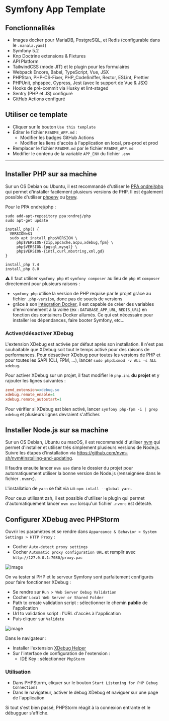 # Symfony App Template

## Fonctionnalités

- Images docker pour MariaDB, PostgreSQL, et Redis (configurable dans le `.manala.yaml`)
- Symfony 5.2
- Knp Doctrine extensions & Fixtures
- API Platform
- TailwindCSS (mode JIT) et le plugin pour les formulaires
- Webpack Encore, Babel, TypeScript, Vue, JSX
- PHPStan, PHP-CS-Fixer, PHP_CodeSniffer, Rector, ESLint, Prettier
- PHPUnit, phpspec, Cypress, Jest (avec le support de Vue & JSX)
- Hooks de pré-commit via Husky et lint-staged
- Sentry (PHP et JS) configuré
- GitHub Actions configuré

## Utiliser ce template

- Cliquer sur le bouton `Use this template`
- Éditer le fichier `README_APP.md` :
  - Modifier les badges GitHub Actions
  - Modifier les liens d'accès à l'application en local, pre-prod et prod
- Remplacer le fichier `README.md` par le fichier `README_APP.md`
- Modifier le contenu de la variable `APP_ENV` du fichier `.env`

---

## Installer PHP sur sa machine

Sur un OS Debian ou Ubuntu, il est recommandé d'utiliser le [PPA ondrej/php](https://launchpad.net/~ondrej/+archive/ubuntu/php/)
qui permet d'installer facilement plusieurs versions de PHP. Il est également possible d'utiliser [phpenv](https://github.com/phpenv/phpenv-installer) ou [brew](https://formulae.brew.sh/formula/php).

Pour le PPA ondrej/php :

```shell
sudo add-apt-repository ppa:ondrej/php
sudo apt-get update

install_php() {
  VERSION=$1
  sudo apt install php$VERSION \
     php$VERSION-{zip,opcache,acpu,xdebug,fpm} \
     php$VERSION-{pgsql,mysql} \
     php$VERSION-{intl,curl,mbstring,xml,gd}
}

install_php 7.4
install_php 8.0
```

:warning: Il faut utiliser `symfony php` et `symfony composer` au lieu de `php` et `composer` directement pour plusieurs raisons :

- `symfony php` utilise la version de PHP requise par le projet grâce au fichier `.php-version`, donc pas de soucis de versions
- grâce à son [intégration Docker](https://symfony.com/doc/current/setup/symfony_server.html#docker-integration), il est capable
  de créer des variables d'environnement à la volée (ex : `DATABASE_APP_URL`, `REDIS_URL`) en fonction des containers Docker allumés.
  Ce qui est nécessaire pour installer les dépendances, faire booter Symfony, etc...

### Activer/désactiver XDebug

L'extension XDebug est activée par défaut après son installation. Il n'est pas souhaitable que XDebug soit tout le temps activé pour des raisons de performances.
Pour désactiver XDebug pour toutes les versions de PHP et pour toutes les SAPI (CLI, FPM, ...), lancer `sudo phpdismod -v ALL -s ALL xdebug`.

Pour activer XDebug sur un projet, il faut modifier le `php.ini` **du projet** et y rajouter les lignes suivantes :

```ini
zend_extension=xdebug.so
xdebug.remote_enable=1
xdebug.remote_autostart=1
```

Pour vérifier si XDebug est bien activé, lancer `symfony php-fpm -i | grep xdebug` et plusieurs lignes devraient s'afficher.

## Installer Node.js sur sa machine

Sur un OS Debian, Ubuntu ou macOS, il est recommandé d'utiliser [nvm](https://github.com/nvm-sh/nvm) qui permet d'installer et utiliser
très simplement plusieurs versions de Node.js.
Suivre les étapes d'installation via https://github.com/nvm-sh/nvm#installing-and-updating.

Il faudra ensuite lancer `nvm use` dans le dossier du projet pour automatiquement utiliser la bonne version de Node.js (renseignéee dans
le fichier `.nvmrc`).

L'installation de `yarn` se fait via un `npm intall --global yarn`.

Pour ceux utilisant zsh, il est possible d'utiliser le plugin [](https://github.com/aspirewit/zsh-nvm-auto-switch)
qui permet d'automatiquement lancer `nvm use` lorsqu'un fichier `.nvmrc` est détecté.

## Configurer XDebug avec PHPStorm

Ouvrir les paramètres et se rendre dans `Appareance & Behavior > System Settings > HTTP Proxy` :

- Cocher `Auto-detect proxy settings`
- Cocher `Automatic proxy configuration URL` et remplir avec `http://127.0.0.1:7080/proxy.pac`

![image](https://user-images.githubusercontent.com/2103975/114427235-2fea3580-9bbb-11eb-9a9a-4330f946ec83.png)

On va tester si PHP et le serveur Symfony sont parfaitement configurés pour faire fonctionner XDebug :

- Se rendre sur `Run > Web Server Debug Validation`
- Cocher `Local Web Server or Shared Folder`
- Path to create validation script : sélectionner le chemin **public** de l'application
- Url to validation script : l'URL d'accès à l'application
- Puis cliquer sur `Validate`

![image](https://user-images.githubusercontent.com/2103975/114427717-a850f680-9bbb-11eb-9868-ea507c20f83c.png)

Dans le navigateur :

- Installer l'extension [XDebug Helper](https://github.com/mac-cain13/xdebug-helper-for-chrome)
- Sur l'interface de configuration de l'extension :
  - IDE Key : sélectionner `PhpStorm`

### Utilisation

- Dans PHPStorm, cliquer sur le bouton `Start Listening for PHP Debug Connections`
- Dans le navigateur, activer le debug XDebug et naviguer sur une page de l'application

Si tout s'est bien passé, PHPStorm réagit à la connexion entrante et le débugguer s'affiche.
